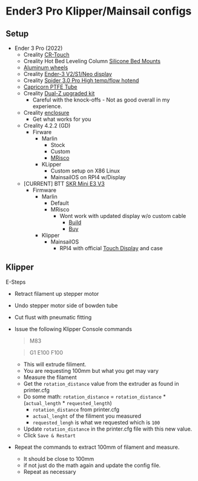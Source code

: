 # Ender3 Pro Klipper/Mainsail configs

## Setup

- Ender 3 Pro (2022)
  - Creality [CR-Touch](https://www.creality3dofficial.com/products/creality-cr-touch)
  - Creality Hot Bed Leveling Column [Silicone Bed Mounts](https://duckduckgo.com/?q=creality+silicone+bed+mounts&t=newext&atb=v371-1&iax=images&ia=images)
  - [Aluminum wheels](https://duckduckgo.com/?q=ender+3+aluminum+leveling+wheels&t=newext&atb=v371-1&iar=images&iax=images&ia=images&iai=https%3A%2F%2Fimages-na.ssl-images-amazon.com%2Fimages%2FI%2F719ko8GM16L._SL1000_.jpg)
  - Creality [Ender-3 V2/S1/Neo display](https://www.walmart.com/ip/Creality-Ender-3-V2-4-3-Inch-Screen-LCD-Display-Screen-kit-for-Ender-3-V2-with-V4-2-2-V4-2-7-Mainboard-3D-Printer-Black/796002397?wmlspartner=wlpa&selectedSellerId=101099794)
  - Creality [Spider 3.0 Pro High temp/flow hotend](https://store.creality.com/products/spider-v3-high-temperature-and-high-flow-hotend-pro)
  - [Capricorn PTFE Tube](https://www.captubes.com)
  - Creality [Dual-Z upgraded kit](https://www.amazon.com/Official-Creality-Upgrade-Stepper-3D/dp/B09N8QQDSP)
    - Careful with the knock-offs - Not as good overall in my experience.
  - Creality [enclosure](https://www.amazon.com/s?k=creality+ender+3+enclosure)
    - Get what works for you
  - Creality 4.2.2 (GD)
    - Firware
        - Marlin
            - Stock
            - Custom
            - [MRisco](https://github.com/mriscoc/Ender3V2S1)
        - KLipper
            - Custom setup on X86 Linux
            - MainsailOS on RPI4 w/Display
  - [CURRENT] BTT [SKR Mini E3 V3](https://bigtree-tech.com/blogs/news/new-release-bigtreetech-skr-mini-e3-v3-0-control-board)
    - Firmware
        - Marlin
            - Default
            - MRisco
                - Wont work with updated display w/o custom cable
                    - [Build](https://www.smith3d.com/skr-mini-e3-v2-v3-on-ender-3-v2-ender-3-s1-lcd-dwin-knob-screen/)
                    - [Buy](https://www.amazon.com/dp/B092JBHDYC?psc=1&ref=ppx_yo2ov_dt_b_product_details)
        - Klipper
            - MainsailOS
                - RPI4 with official [Touch Display](https://www.raspberrypi.com/products/raspberry-pi-touch-display/) and case

## Klipper
E-Steps
- Retract filament up stepper motor
- Undo stepper motor side of bowden tube
- Cut flust with pneumatic fitting
- Issue the following Klipper Console commands
  > M83

  > G1 E100 F100

  - This will extrude filiment.
  - You are requesting 100mm but what you get may vary
  - Measure the filament
  - Get the `rotation_distance` value from the extruder as found in printer.cfg
  - Do some math: `rotation_distance` = `rotation_distance` * (`actual_length` * `requested_length`)
    - `rotation_distance` from printer.cfg
    - `actual_lenght` of the filiment you measured
    - `requested_lengh` is what we requested which is `100`
  - Update `rotation_distance` in the printer.cfg file with this new value.
  - Click `Save & Restart`
- Repeat the commands to extract 100mm of filament and measure.
  - It should be close to 100mm
  - if not just do the math again and update the config file.
  - Repeat as necessary